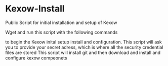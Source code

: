 Kexow-Install
=============

Public Script for initial installation and setup of Kexow

Wget and run this script with the following commands


to begin the Kexow inital setup install and configuration.
This script will ask you to provide your secret adress, which is where all the security credential files are stored
This script will install git and then download and install and configure kexow compeonets
